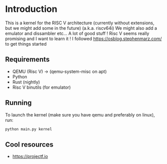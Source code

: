 # Introduction

This is a kernel for the RISC V architecture (currently without extensions, but we might add some in the future) (a.k.a. riscv64i)
We might also add a emulator and dissambler etc... A lot of good stuff !
Risc V seems really promising and I want to learn it !
I followed https://osblog.stephenmarz.com/ to get things started

## Requirements

- QEMU (Risc V) -> (qemu-system-misc on apt)
- Python
- Rust (nightly)
- Risc V binutils (for emulator)

## Running

To launch the kernel (make sure you have qemu and preferably on linux), run:

```bash
python main.py kernel
```


## Cool resources
- https://projectf.io